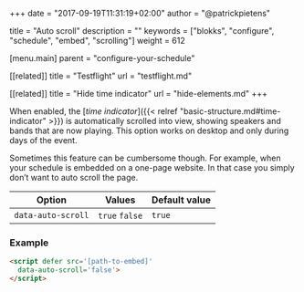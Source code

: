 +++
date            = "2017-09-19T11:31:19+02:00"
author          = "@patrickpietens"

title           = "Auto scroll"
description     = ""
keywords        = ["blokks", "configure", "schedule", "embed", "scrolling"]
weight          = 612

[menu.main]
parent          = "configure-your-schedule"

[[related]]
title = "Testflight"
url = "testflight.md"

[[related]]
title = "Hide time indicator"
url = "hide-elements.md"
+++

When enabled, the [*time indicator*]({{< relref "basic-structure.md#time-indicator" >}}) is automatically scrolled into view, showing speakers and bands that are now playing. This option works on desktop and only during days of the event.

<span class='note'>Sometimes this feature can be cumbersome though. For example, when your schedule is embedded on a one-page website. In that case you simply don’t want to auto scroll the page.</span>

| Option | Values | Default value |
|--------|--------|---------------|
| `data-auto-scroll` | `true` `false` | `true`|

### Example

```html
<script	defer src='[path-to-embed]'
  data-auto-scroll='false'>
</script>
```